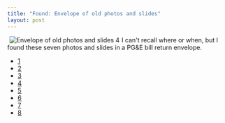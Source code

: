 ```yaml
---
title: "Found: Envelope of old photos and slides"
layout: post
---
```


<a href="{{ site.url }}/uploads/2008/02/photo-0039.jpg" title="Envelope of old photos and slides 4"><img src="{{ site.url }}/uploads/2008/02/photo-0039.thumbnail.jpg" alt="Envelope of old photos and slides 4" align="left" hspace="5" /></a>I can't recall where or when, but I found these seven photos and slides in a PG&amp;E bill return envelope.

- <a href="{{ site.url }}/uploads/2008/02/photo-0043.jpg" title="Envelope of old photos and slides 1">1</a>
- <a href="{{ site.url }}/uploads/2008/02/photo-0042.jpg" title="Envelope of old photos and slides 2">2</a>
- <a href="{{ site.url }}/uploads/2008/02/photo-0042.jpg" title="Envelope of old photos and slides 2">3</a>
- <a href="{{ site.url }}/uploads/2008/02/photo-0041.jpg" title="Envelope of old photos and slides 3">4</a>
- <a href="{{ site.url }}/uploads/2008/02/photo-0041.jpg" title="Envelope of old photos and slides 3">5</a>
- <a href="{{ site.url }}/uploads/2008/02/photo-0038.jpg" title="Envelope of old photos and slides 5">6</a>
- <a href="{{ site.url }}/uploads/2008/02/photo-0037.jpg" title="Envelope of old photos and slides 6">7</a>
- <a href="{{ site.url }}/uploads/2008/02/photo-0036.jpg" title="Envelope of old photos and slides 7">8</a>
